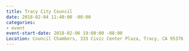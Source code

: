 ```yaml
---
title: Tracy City Council
date: 2018-02-04 11:40:00 -08:00
categories:
- event
event-start-date: 2018-02-06 19:00:00 -08:00
Location: Council Chambers, 333 Civic Center Plaza, Tracy, CA 95376
---
```


